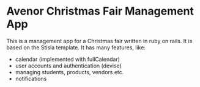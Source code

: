# Avenor Christmas Fair Management App

This is a management app for a Christmas fair written in ruby on rails. 
It is based on the Stisla template. It has many features, like:
* calendar (implemented with fullCalendar)
* user accounts and authentication (devise)
* managing students, products, vendors etc.
* notifications